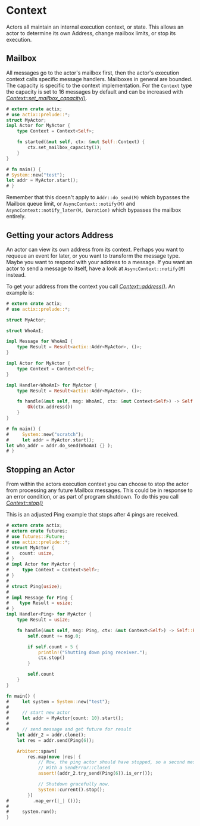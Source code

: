 # Context

Actors all maintain an internal execution context, or state. This
allows an actor to determine its own Address, change mailbox limits,
or stop its execution.

## Mailbox

All messages go to the actor's mailbox first, then the actor's execution context
calls specific message handlers. Mailboxes in general are bounded. The capacity is
specific to the context implementation. For the `Context`  type the capacity is set to
16 messages by default and can be increased with
[*Context::set_mailbox_capacity()*](../actix/struct.Context.html#method.set_mailbox_capacity).

```rust
# extern crate actix;
# use actix::prelude::*;
struct MyActor;
impl Actor for MyActor {
    type Context = Context<Self>;

    fn started(&mut self, ctx: &mut Self::Context) {
        ctx.set_mailbox_capacity(1);
    }
}

# fn main() {
# System::new("test");
let addr = MyActor.start();
# }
```

Remember that this doesn't apply to `Addr::do_send(M)` which bypasses the Mailbox queue limit, or
`AsyncContext::notify(M)` and `AsyncContext::notify_later(M, Duration)` which bypasses the mailbox
entirely.

## Getting your actors Address

An actor can view its own address from its context. Perhaps you want to requeue an event for
later, or you want to transform the message type. Maybe you want to respond with your address
to a message. If you want an actor to send a message to itself, have a look at
`AsyncContext::notify(M)` instead.

To get your address from the context you call
[*Context::address()*](../actix/struct.Context.html#method.address). An example is:

```rust
# extern crate actix;
# use actix::prelude::*;

struct MyActor;

struct WhoAmI;

impl Message for WhoAmI {
    type Result = Result<actix::Addr<MyActor>, ()>;
}

impl Actor for MyActor {
    type Context = Context<Self>;
}

impl Handler<WhoAmI> for MyActor {
    type Result = Result<actix::Addr<MyActor>, ()>;

    fn handle(&mut self, msg: WhoAmI, ctx: &mut Context<Self>) -> Self::Result {
        Ok(ctx.address())
    }
}

# fn main() {
#     System::new("scratch");
#     let addr = MyActor.start();
let who_addr = addr.do_send(WhoAmI {} );
# }

```

## Stopping an Actor

From within the actors execution context you can choose to stop the actor from processing
any future Mailbox messages. This could be in response to an error condition, or as part
of program shutdown. To do this you call [*Context::stop()*](../actix/struct.Context.html#method.stop)

This is an adjusted Ping example that stops after 4 pings are received.

```rust
# extern crate actix;
# extern crate futures;
# use futures::Future;
# use actix::prelude::*;
# struct MyActor {
#    count: usize,
# }
# impl Actor for MyActor {
#     type Context = Context<Self>;
# }
#
# struct Ping(usize);
#
# impl Message for Ping {
#    type Result = usize;
# }
impl Handler<Ping> for MyActor {
    type Result = usize;

    fn handle(&mut self, msg: Ping, ctx: &mut Context<Self>) -> Self::Result {
        self.count += msg.0;

        if self.count > 5 {
            println!("Shutting down ping receiver.");
            ctx.stop()
        }

        self.count
    }
}

fn main() {
#     let system = System::new("test");
#
#     // start new actor
#     let addr = MyActor{count: 10}.start();
#
#     // send message and get future for result
    let addr_2 = addr.clone();
    let res = addr.send(Ping(6));

    Arbiter::spawn(
        res.map(move |res| {
            // Now, the ping actor should have stopped, so a second message will fail
            // With a SendError::Closed
            assert!(addr_2.try_send(Ping(6)).is_err());

            // Shutdown gracefully now.
            System::current().stop();
        })
#         .map_err(|_| ()));
#
#     system.run();
}
```


